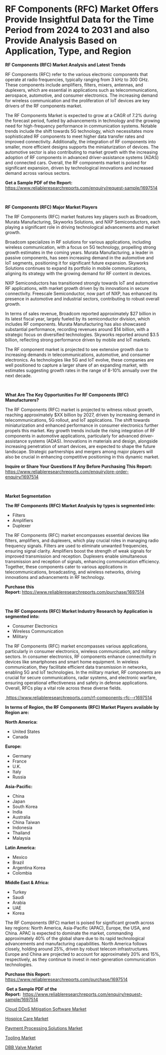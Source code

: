 <p><h1>RF Components (RFC) Market Offers Provide Insightful Data for the Time Period from 2024 to 2031 and also Provide Analysis Based on Application, Type, and Region</h1></p><p><strong>RF Components (RFC) Market Analysis and Latest Trends</strong></p>
<p><p>RF Components (RFC) refer to the various electronic components that operate at radio frequencies, typically ranging from 3 kHz to 300 GHz. These components include amplifiers, filters, mixers, antennas, and duplexers, which are essential in applications such as telecommunications, aerospace, automotive, and consumer electronics. The increasing demand for wireless communication and the proliferation of IoT devices are key drivers of the RF components market.</p><p>The RF Components Market is expected to grow at a CAGR of 7.2% during the forecast period, fueled by advancements in technology and the growing need for high-frequency performance in communication systems. Notable trends include the shift towards 5G technology, which necessitates more sophisticated RF components to meet higher data transfer rates and improved connectivity. Additionally, the integration of RF components into smaller, more efficient designs supports the miniaturization of devices. The automotive sector is also contributing to market growth with the increasing adoption of RF components in advanced driver-assistance systems (ADAS) and connected cars. Overall, the RF components market is poised for significant expansion, driven by technological innovations and increased demand across various sectors.</p></p>
<p><strong>Get a Sample PDF of the Report:&nbsp;</strong> <a href="https://www.reliableresearchreports.com/enquiry/request-sample/1697514?utm_campaign=11&utm_medium=2&utm_source=Github&utm_content=ia&utm_term=18112024&utm_id=rf-components-rfc">https://www.reliableresearchreports.com/enquiry/request-sample/1697514</a></p>
<p>&nbsp;</p>
<p><strong>RF Components (RFC) Major Market Players</strong></p>
<p><p>The RF Components (RFC) market features key players such as Broadcom, Murata Manufacturing, Skyworks Solutions, and NXP Semiconductors, each playing a significant role in driving technological advancements and market growth. </p><p>Broadcom specializes in RF solutions for various applications, including wireless communication, with a focus on 5G technology, propelling strong growth estimates in the coming years. Murata Manufacturing, a leader in passive components, has seen increasing demand in the automotive and IoT segments, positioning it for significant future expansion. Skyworks Solutions continues to expand its portfolio in mobile communications, aligning its strategy with the growing demand for RF content in devices.</p><p>NXP Semiconductors has transitioned strongly towards IoT and automotive RF applications, with market growth driven by its innovations in secure connectivity. Freescale Semiconductor, now part of NXP, has enhanced its presence in automotive and industrial sectors, contributing to robust overall growth.</p><p>In terms of sales revenue, Broadcom reported approximately $27 billion in its latest fiscal year, largely fueled by its semiconductor division, which includes RF components. Murata Manufacturing has also showcased substantial performance, recording revenues around $14 billion, with a strategic focus on diversified technologies. Skyworks reported around $3.5 billion, reflecting strong performance driven by mobile and IoT markets.</p><p>The RF component market is projected to see extensive growth due to increasing demands in telecommunications, automotive, and consumer electronics. As technologies like 5G and IoT evolve, these companies are well positioned to capture a larger share of an expanding market, with estimates suggesting growth rates in the range of 8-10% annually over the next decade.</p></p>
<p>&nbsp;</p>
<p><strong>What Are The Key Opportunities For RF Components (RFC) Manufacturers?</strong></p>
<p><p>The RF Components (RFC) market is projected to witness robust growth, reaching approximately $XX billion by 2027, driven by increasing demand in telecommunications, 5G rollout, and IoT applications. The shift towards miniaturization and enhanced performance in consumer electronics further propels this market. Key growth trends include the rising integration of RF components in automotive applications, particularly for advanced driver-assistance systems (ADAS). Innovations in materials and design, alongside increasing penetration of smart devices, are expected to shape the future landscape. Strategic partnerships and mergers among major players will also be crucial in enhancing competitive positioning in this dynamic market.</p></p>
<p><strong>Inquire or Share Your Questions If Any Before Purchasing This Report:</strong> <a href="https://www.reliableresearchreports.com/enquiry/pre-order-enquiry/1697514?utm_campaign=11&utm_medium=2&utm_source=Github&utm_content=ia&utm_term=18112024&utm_id=rf-components-rfc">https://www.reliableresearchreports.com/enquiry/pre-order-enquiry/1697514</a></p>
<p>&nbsp;</p>
<p><strong>Market Segmentation</strong></p>
<p><strong>The RF Components (RFC) Market Analysis by types is segmented into:</strong></p>
<p><ul><li>Filters</li><li>Amplifiers</li><li>Duplexer</li></ul></p>
<p><p>The RF Components (RFC) market encompasses essential devices like filters, amplifiers, and duplexers, which play crucial roles in managing radio frequency signals. Filters are used to eliminate unwanted frequencies, ensuring signal clarity. Amplifiers boost the strength of weak signals for improved transmission and reception. Duplexers enable simultaneous transmission and reception of signals, enhancing communication efficiency. Together, these components cater to various applications in telecommunications, broadcasting, and wireless networks, driving innovations and advancements in RF technology.</p></p>
<p><strong>Purchase this Report:&nbsp;</strong><a href="https://www.reliableresearchreports.com/purchase/1697514?utm_campaign=11&utm_medium=2&utm_source=Github&utm_content=ia&utm_term=18112024&utm_id=rf-components-rfc">https://www.reliableresearchreports.com/purchase/1697514</a></p>
<p>&nbsp;</p>
<p><strong>The RF Components (RFC) Market Industry Research by Application is segmented into:</strong></p>
<p><ul><li>Consumer Electronics</li><li>Wireless Communication</li><li>Military</li></ul></p>
<p><p>The RF Components (RFC) market encompasses various applications, particularly in consumer electronics, wireless communication, and military sectors. In consumer electronics, RF components enhance connectivity in devices like smartphones and smart home equipment. In wireless communication, they facilitate efficient data transmission in networks, enabling 5G and IoT technologies. In the military market, RF components are crucial for secure communications, radar systems, and electronic warfare, ensuring operational effectiveness and safety in defense applications. Overall, RFCs play a vital role across these diverse fields.</p></p>
<p><a href="https://www.reliableresearchreports.com/rf-components-rfc--r1697514?utm_campaign=11&utm_medium=2&utm_source=Github&utm_content=ia&utm_term=18112024&utm_id=rf-components-rfc">&nbsp;https://www.reliableresearchreports.com/rf-components-rfc--r1697514</a></p>
<p><strong>In terms of Region, the RF Components (RFC) Market Players available by Region are:</strong></p>
<p>
    <p> <strong> North America: </strong>
        <ul>
            <li>United States</li>
            <li>Canada</li>
        </ul>
        </p> 
    <p> <strong> Europe: </strong>
        <ul>
            <li>Germany</li>
            <li>France</li>
            <li>U.K.</li>
            <li>Italy</li>
            <li>Russia</li>
        </ul>
        </p> 
    <p> <strong> Asia-Pacific: </strong>
        <ul>
            <li>China</li>
            <li>Japan</li>
            <li>South Korea</li>
            <li>India</li>
            <li>Australia</li>
            <li>China Taiwan</li>
            <li>Indonesia</li>
            <li>Thailand</li>
            <li>Malaysia</li>
        </ul>
        </p> 
    <p> <strong> Latin America: </strong>
        <ul>
            <li>Mexico</li>
            <li>Brazil</li>
            <li>Argentina Korea</li>
            <li>Colombia</li>
        </ul>
        </p> 
    <p> <strong> Middle East & Africa: </strong>
        <ul>
            <li>Turkey</li>
            <li>Saudi</li>
            <li>Arabia</li>
            <li>UAE</li>
            <li>Korea</li>
        </ul>
    </p>
    </p>
<p><p>The RF Components (RFC) market is poised for significant growth across key regions: North America, Asia-Pacific (APAC), Europe, the USA, and China. APAC is expected to dominate the market, commanding approximately 40% of the global share due to its rapid technological advancements and manufacturing capabilities. North America follows closely, holding around 25%, driven by robust telecom infrastructures. Europe and China are projected to account for approximately 20% and 15%, respectively, as they continue to invest in next-generation communication technologies.</p></p>
<p><strong>Purchase this Report: </strong><a href="https://www.reliableresearchreports.com/purchase/1697514?utm_campaign=11&utm_medium=2&utm_source=Github&utm_content=ia&utm_term=18112024&utm_id=rf-components-rfc">https://www.reliableresearchreports.com/purchase/1697514</a></p>
<p>&nbsp;<strong>Get a Sample PDF of the Report:&nbsp;&nbsp;</strong><a href="https://www.reliableresearchreports.com/enquiry/request-sample/1697514?utm_campaign=11&utm_medium=2&utm_source=Github&utm_content=ia&utm_term=18112024&utm_id=rf-components-rfc">https://www.reliableresearchreports.com/enquiry/request-sample/1697514</a></p>
<p><strong></strong></p>
<p><p><a href="https://github.com/KamrulHadi87/Market-Research-Report-List-1/blob/main/cloud-ddos-mitigation-software-market.md?utm_campaign=11&utm_medium=2&utm_source=Github&utm_content=ia&utm_term=18112024&utm_id=rf-components-rfc">Cloud DDoS Mitigation Software Market</a></p><p><a href="https://issuu.com/reportprime-2/docs/hospice-care-market-size-2030.pptx_78c7748c574337?utm_campaign=11&utm_medium=2&utm_source=Github&utm_content=ia&utm_term=18112024&utm_id=rf-components-rfc">Hospice Care Market</a></p><p><a href="https://issuu.com/reportprime-2/docs/payment-processing-solutions-market_a5802c3d9dd841?utm_campaign=11&utm_medium=2&utm_source=Github&utm_content=ia&utm_term=18112024&utm_id=rf-components-rfc">Payment Processing Solutions Market</a></p><p><a href="https://www.linkedin.com/pulse/tooling-market-trends-focusing-insight-forecast-analysis-pbxge?utm_campaign=11&utm_medium=2&utm_source=Github&utm_content=ia&utm_term=18112024&utm_id=rf-components-rfc">Tooling Market</a></p><p><a href="https://www.linkedin.com/pulse/dbb-valve-market-trends-growth-outlook-2024-2031-cogno-insight-e5j0e?utm_campaign=11&utm_medium=2&utm_source=Github&utm_content=ia&utm_term=18112024&utm_id=rf-components-rfc">DBB Valve Market</a></p></p>